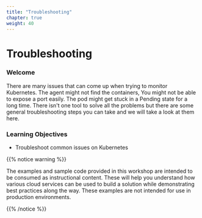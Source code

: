 ```yaml
---
title: "Troubleshooting"
chapter: true
weight: 40
---
```


# Troubleshooting

### Welcome

There are many issues that can come up when trying to monitor Kubernetes. The agent might not find the containers, You might not be able to expose a port easily. The pod might get stuck in a Pending state for a long time. There isn't one tool to solve all the problems but there are some general troubleshooting steps you can take and we will take a look at them here.
### Learning Objectives

- Troubleshoot common issues on Kubernetes


{{% notice warning %}}
<p style='text-align: left;'>
The examples and sample code provided in this workshop are intended to be consumed as instructional content. 
These will help you understand how various cloud services can be used to build a solution while demonstrating best 
practices along the way. These examples are not intended for use in production environments.
</p>
{{% /notice %}}


